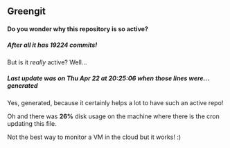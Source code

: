 ## Greengit

#### Do you wonder why this repository is so active?

##### After all it has 19224 commits!

But is it *really* active? Well...

##### Last update was on Thu Apr 22 at 20:25:06 when those lines were... generated

Yes, generated, because it certainly helps a lot to have such an active repo!

Oh and there was **26%** disk usage on the machine
where there is the cron updating this file.

Not the best way to monitor a VM in the cloud but it works! :)
